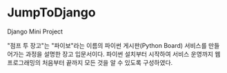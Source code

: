 # JumpToDjango
Django Mini Project

"점프 투 장고"는 "파이보"라는 이름의 파이썬 게시판(Python Board) 서비스를 만들어가는 과정을 설명한 장고 입문서이다. 파이썬 설치부터 시작하여 서비스 운영까지 웹 프로그래밍의 처음부터 끝까지 모든 것을 알 수 있도록 구성하였다.
